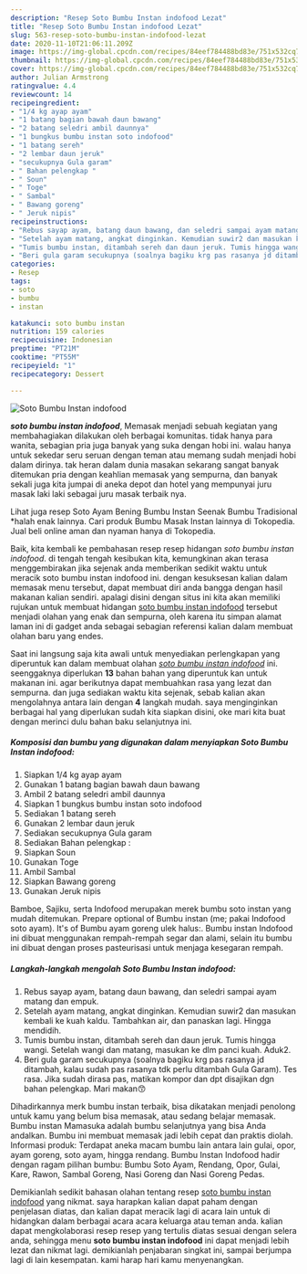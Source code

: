 ```yaml
---
description: "Resep Soto Bumbu Instan indofood Lezat"
title: "Resep Soto Bumbu Instan indofood Lezat"
slug: 563-resep-soto-bumbu-instan-indofood-lezat
date: 2020-11-10T21:06:11.209Z
image: https://img-global.cpcdn.com/recipes/84eef784488bd83e/751x532cq70/soto-bumbu-instan-indofood-foto-resep-utama.jpg
thumbnail: https://img-global.cpcdn.com/recipes/84eef784488bd83e/751x532cq70/soto-bumbu-instan-indofood-foto-resep-utama.jpg
cover: https://img-global.cpcdn.com/recipes/84eef784488bd83e/751x532cq70/soto-bumbu-instan-indofood-foto-resep-utama.jpg
author: Julian Armstrong
ratingvalue: 4.4
reviewcount: 14
recipeingredient:
- "1/4 kg ayap ayam"
- "1 batang bagian bawah daun bawang"
- "2 batang seledri ambil daunnya"
- "1 bungkus bumbu instan soto indofood"
- "1 batang sereh"
- "2 lembar daun jeruk"
- "secukupnya Gula garam"
- " Bahan pelengkap "
- " Soun"
- " Toge"
- " Sambal"
- " Bawang goreng"
- " Jeruk nipis"
recipeinstructions:
- "Rebus sayap ayam, batang daun bawang, dan seledri sampai ayam matang dan empuk."
- "Setelah ayam matang, angkat dinginkan. Kemudian suwir2 dan masukan kembali ke kuah kaldu. Tambahkan air, dan panaskan lagi. Hingga mendidih."
- "Tumis bumbu instan, ditambah sereh dan daun jeruk. Tumis hingga wangi. Setelah wangi dan matang, masukan ke dlm panci kuah. Aduk2."
- "Beri gula garam secukupnya (soalnya bagiku krg pas rasanya jd ditambah, kalau sudah pas rasanya tdk perlu ditambah Gula Garam). Tes rasa. Jika sudah dirasa pas, matikan kompor dan dpt disajikan dgn bahan pelengkap. Mari makan😙"
categories:
- Resep
tags:
- soto
- bumbu
- instan

katakunci: soto bumbu instan 
nutrition: 159 calories
recipecuisine: Indonesian
preptime: "PT21M"
cooktime: "PT55M"
recipeyield: "1"
recipecategory: Dessert

---
```



![Soto Bumbu Instan indofood](https://img-global.cpcdn.com/recipes/84eef784488bd83e/751x532cq70/soto-bumbu-instan-indofood-foto-resep-utama.jpg)

<b><i>soto bumbu instan indofood</i></b>, Memasak menjadi sebuah kegiatan yang membahagiakan dilakukan oleh berbagai komunitas. tidak hanya para wanita, sebagian pria juga banyak yang suka dengan hobi ini. walau hanya untuk sekedar seru seruan dengan teman atau memang sudah menjadi hobi dalam dirinya. tak heran dalam dunia masakan sekarang sangat banyak ditemukan pria dengan keahlian memasak yang sempurna, dan banyak sekali juga kita jumpai di aneka depot dan hotel yang mempunyai juru masak laki laki sebagai juru masak terbaik nya.

Lihat juga resep Soto Ayam Bening Bumbu Instan Seenak Bumbu Tradisional *halah enak lainnya. Cari produk Bumbu Masak Instan lainnya di Tokopedia. Jual beli online aman dan nyaman hanya di Tokopedia.

Baik, kita kembali ke pembahasan resep resep hidangan <i>soto bumbu instan indofood</i>. di tengah tengah kesibukan kita, kemungkinan akan terasa menggembirakan jika sejenak anda memberikan sedikit waktu untuk meracik soto bumbu instan indofood ini. dengan kesuksesan kalian dalam memasak menu tersebut, dapat membuat diri anda bangga dengan hasil makanan kalian sendiri. apalagi disini dengan situs ini kita akan memiliki rujukan untuk membuat hidangan <u>soto bumbu instan indofood</u> tersebut menjadi olahan yang enak dan sempurna, oleh karena itu simpan alamat laman ini di gadget anda sebagai sebagian referensi kalian dalam membuat olahan baru yang endes.


Saat ini langsung saja kita awali untuk menyediakan perlengkapan yang diperuntuk kan dalam membuat olahan <u><i>soto bumbu instan indofood</i></u> ini. seenggaknya diperlukan <b>13</b> bahan bahan yang diperuntuk kan untuk makanan ini. agar berikutnya dapat membuahkan rasa yang lezat dan sempurna. dan juga sediakan waktu kita sejenak, sebab kalian akan mengolahnya antara lain dengan <b>4</b> langkah mudah. saya menginginkan berbagai hal yang diperlukan sudah kita siapkan disini, oke mari kita buat dengan merinci dulu bahan baku selanjutnya ini.

<!--inarticleads1-->

##### Komposisi dan bumbu yang digunakan dalam menyiapkan Soto Bumbu Instan indofood:

1. Siapkan 1/4 kg ayap ayam
1. Gunakan 1 batang bagian bawah daun bawang
1. Ambil 2 batang seledri ambil daunnya
1. Siapkan 1 bungkus bumbu instan soto indofood
1. Sediakan 1 batang sereh
1. Gunakan 2 lembar daun jeruk
1. Sediakan secukupnya Gula garam
1. Sediakan  Bahan pelengkap :
1. Siapkan  Soun
1. Gunakan  Toge
1. Ambil  Sambal
1. Siapkan  Bawang goreng
1. Gunakan  Jeruk nipis


Bamboe, Sajiku, serta Indofood merupakan merek bumbu soto instan yang mudah ditemukan. Prepare optional of Bumbu instan (me; pakai Indofood soto ayam). It&#39;s of Bumbu ayam goreng ulek halus:. Bumbu instan Indofood ini dibuat menggunakan rempah-rempah segar dan alami, selain itu bumbu ini dibuat dengan proses pasteurisasi untuk menjaga kesegaran rempah. 

<!--inarticleads2-->

##### Langkah-langkah mengolah Soto Bumbu Instan indofood:

1. Rebus sayap ayam, batang daun bawang, dan seledri sampai ayam matang dan empuk.
1. Setelah ayam matang, angkat dinginkan. Kemudian suwir2 dan masukan kembali ke kuah kaldu. Tambahkan air, dan panaskan lagi. Hingga mendidih.
1. Tumis bumbu instan, ditambah sereh dan daun jeruk. Tumis hingga wangi. Setelah wangi dan matang, masukan ke dlm panci kuah. Aduk2.
1. Beri gula garam secukupnya (soalnya bagiku krg pas rasanya jd ditambah, kalau sudah pas rasanya tdk perlu ditambah Gula Garam). Tes rasa. Jika sudah dirasa pas, matikan kompor dan dpt disajikan dgn bahan pelengkap. Mari makan😙


Dihadirkannya merk bumbu instan terbaik, bisa dikatakan menjadi penolong untuk kamu yang belum bisa memasak, atau sedang belajar memasak. Bumbu instan Mamasuka adalah bumbu selanjutnya yang bisa Anda andalkan. Bumbu ini membuat memasak jadi lebih cepat dan praktis diolah. Informasi produk: Terdapat aneka macam bumbu lain antara lain gulai, opor, ayam goreng, soto ayam, hingga rendang. Bumbu Instan Indofood hadir dengan ragam pilihan bumbu: Bumbu Soto Ayam, Rendang, Opor, Gulai, Kare, Rawon, Sambal Goreng, Nasi Goreng dan Nasi Goreng Pedas. 

Demikianlah sedikit bahasan olahan tentang resep <u>soto bumbu instan indofood</u> yang nikmat. saya harapkan kalian dapat paham dengan penjelasan diatas, dan kalian dapat meracik lagi di acara lain untuk di hidangkan dalam berbagai acara acara keluarga atau teman anda. kalian dapat mengkolaborasi resep resep yang tertulis diatas sesuai dengan selera anda, sehingga menu <b>soto bumbu instan indofood</b> ini dapat menjadi lebih lezat dan nikmat lagi. demikianlah penjabaran singkat ini, sampai berjumpa lagi di lain kesempatan. kami harap hari kamu menyenangkan.
